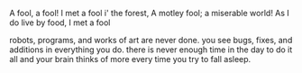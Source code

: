A fool, a fool! I met a fool i' the forest,
A motley fool; a miserable world!
As I do live by food, I met a fool

robots, programs, and works of art are never done. you see bugs, fixes, and additions in everything you do. there is never enough time in the day to do it all and your brain thinks of more every time you try to fall asleep.

<!--
**JimWright4089/JimWright4089** is a ✨ _special_ ✨ repository because its `README.md` (this file) appears on your GitHub profile.

Here are some ideas to get you started:

- 🔭 I’m currently working on ...
- 🌱 I’m currently learning ...
- 👯 I’m looking to collaborate on ...
- 🤔 I’m looking for help with ...
- 💬 Ask me about ...
- 📫 How to reach me: ...
- 😄 Pronouns: ...
- ⚡ Fun fact: ...
-->
